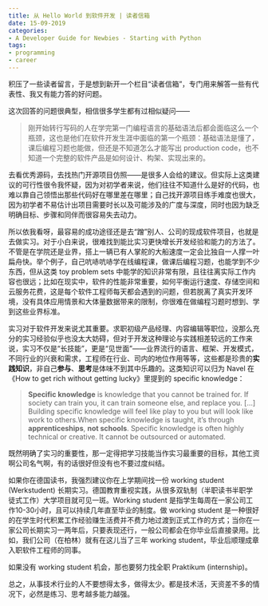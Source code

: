 ```yaml
---
title: 从 Hello World 到软件开发 | 读者信箱
date: 15-09-2019
categories: 
- A Developer Guide for Newbies - Starting with Python
tags: 
- programming
- career
---
```




积压了一些读者留言，于是想到新开一个栏目“读者信箱”，专门用来解答一些有代表性、我又有能力答的好问题。

这次回答的问题很典型，相信很多学生都有过相似疑问——

> 刚开始转行写码的人在学完第一门编程语言的基础语法后都会面临这么一个瓶颈，这也是他们在软件开发生涯中面临的第一个瓶颈：基础语法是懂了，课后编程习题也能做，但还是不知道怎么才能写出 production code，也不知道一个完整的软件产品是如何设计、构架、实现出来的。

去看优秀源码，去找热门开源项目仿照——是很多人会给的建议。但实际上这类建议的可行性很令我怀疑，因为对初学者来说，他们往往不知道什么是好的代码，也难以靠自己领悟出那些代码好在哪里差在哪里；自己找开源项目练手难度也很大，因为初学者不易估计出项目需要时长以及可能涉及的广度与深度，同时也因为缺乏明确目标、步骤和同伴而很容易失去动力。

所以依我看呀，最容易的成功途径还是去“蹭”别人、公司的现成软件项目，也就是去做实习。对于小白来说，很难找到能比实习更快增长开发经验和能力的方法了。不管是在学院还是业界，搭上一辆已有人掌舵的大船速度一定会比独自一人撑一叶扁舟快。举个例子，自己吭哧吭哧学在线编程课，做课后编程习题，也能学到不少东西，但从这类 toy problem sets 中能学的知识非常有限，且往往离实际工作内容也很远；比如在现实中，软件的性能非常重要，如何平衡运行速度、存储空间和云服务花费，这是每个软件工程师每天都会遇到的问题，但若脱离了真实开发环境，没有具体应用情景和大体量数据带来的限制，你很难在做编程习题时想到、学到这些业界标准。

实习对于软件开发来说尤其重要。求职初级产品经理、内容编辑等职位，没那么充分的实习经验似乎也没太大妨碍，但对于开发这种理论与实践相差较远的工作来说，实习不仅是“长技能”，更是“见世面”——业界流行的语言、框架、开发模式，不同行业的兴衰和需求，工程师在行业、司内的地位作用等等，这些都是珍贵的**实践知识**，非自己**参与**、**思考**是体味不到其中乐趣的。这类知识可以归为 Navel 在《How to get rich without getting lucky》里提到的 specific knowledge：

> **Specific knowledge** is knowledge that you cannot be trained for. If society can train you, it can train someone else, and replace you. [...] Building specific knowledge will feel like play to you but will look like work to others.When specific knowledge is taught, it’s through **apprenticeships**, **not schools**. Specific knowledge is often highly technical or creative. It cannot be outsourced or automated.

既然明确了实习的重要性，那一定得把学习技能当作实习最重要的目标，其他工资啊公司名气啊，有的话很好但没有也不要过度纠结。

如果你在德国读书，我强烈建议你在上学期间找一份 working student (Werkstudent) 长期实习。德国教育重视实践，从很多双轨制（半职读书半职学徒式工作）大学项目就可见一斑。Working student 是指学生每周在一家公司工作10-30小时，且可以持续几年直至毕业的制度。做 working student 是一种很好的在学生时代积累工作经验赚生活费并不费力地过渡到正式工作的方式；当你在一家公司长期实习一两年后，只要表现还行，一般公司都会在你毕业后直接录用。比如，我们公司（在柏林）就有在这儿当了三年 working student，毕业后顺理成章入职软件工程师的同事。

如果没有 working student 机会，那也要努力找全职 Praktikum (internship)。

总之，从事技术行业的人不要想得太多，做得太少。都是技术活，天资差不多的情况下，必然是练习、思考越多能力越强。









